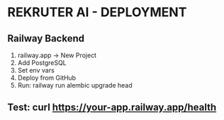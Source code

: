 # REKRUTER AI - DEPLOYMENT

## Railway Backend
1. railway.app -> New Project
2. Add PostgreSQL
3. Set env vars
4. Deploy from GitHub
5. Run: railway run alembic upgrade head

## Test: curl https://your-app.railway.app/health
